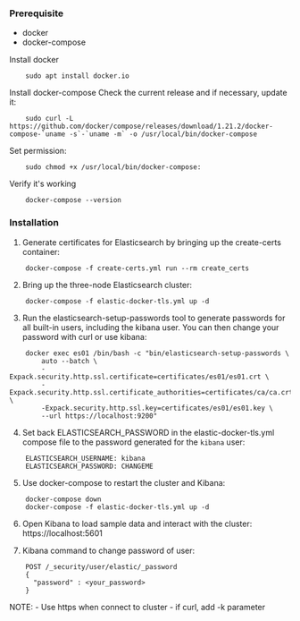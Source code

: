 ### Prerequisite
 - docker
 - docker-compose
 
Install docker
```
	sudo apt install docker.io
```

Install docker-compose
Check the current release and if necessary, update it:
```
	sudo curl -L https://github.com/docker/compose/releases/download/1.21.2/docker-compose-`uname -s`-`uname -m` -o /usr/local/bin/docker-compose
```
Set permission:
```
	sudo chmod +x /usr/local/bin/docker-compose:
```
Verify it's working
```
	docker-compose --version
```
### Installation

1. Generate certificates for Elasticsearch by bringing up the create-certs container:
```
	docker-compose -f create-certs.yml run --rm create_certs
```
2. Bring up the three-node Elasticsearch cluster:
```
	docker-compose -f elastic-docker-tls.yml up -d
```
3. Run the elasticsearch-setup-passwords tool to generate passwords for all built-in users, including the kibana user. You can then change your password with curl or use kibana:
```
	docker exec es01 /bin/bash -c "bin/elasticsearch-setup-passwords \
        auto --batch \
        -Expack.security.http.ssl.certificate=certificates/es01/es01.crt \
        -Expack.security.http.ssl.certificate_authorities=certificates/ca/ca.crt \
        -Expack.security.http.ssl.key=certificates/es01/es01.key \
        --url https://localhost:9200"
```
4. Set back ELASTICSEARCH_PASSWORD in the elastic-docker-tls.yml compose file to the password generated for the `kibana` user:
```
	ELASTICSEARCH_USERNAME: kibana
    ELASTICSEARCH_PASSWORD: CHANGEME
```
5. Use docker-compose to restart the cluster and Kibana:
```
	docker-compose down
	docker-compose -f elastic-docker-tls.yml up -d
```
6. Open Kibana to load sample data and interact with the cluster: https://localhost:5601

7. Kibana command to change password of user:
```
    POST /_security/user/elastic/_password
    {
      "password" : <your_password>
    }
```

NOTE:
	- Use https when connect to cluster
	- if curl, add -k parameter
 
